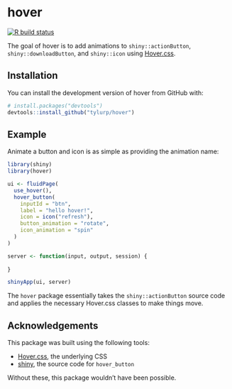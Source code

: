 
<!-- README.md is generated from README.Rmd. Please edit that file -->

# hover

<!-- badges: start -->

[![R build
status](https://github.com/tyluRp/hover/workflows/R-CMD-check/badge.svg)](https://github.com/tyluRp/hover/actions)
<!-- badges: end -->

The goal of hover is to add animations to `shiny::actionButton`,
`shiny::downloadButton`, and `shiny::icon` using
[Hover.css](https://github.com/IanLunn/Hover).

## Installation

You can install the development version of hover from GitHub with:

``` r
# install.packages("devtools")
devtools::install_github("tylurp/hover")
```

## Example

Animate a button and icon is as simple as providing the animation name:

``` r
library(shiny)
library(hover)

ui <- fluidPage(
  use_hover(),
  hover_button(
    inputId = "btn",
    label = "hello hover!",
    icon = icon("refresh"), 
    button_animation = "rotate", 
    icon_animation = "spin"
  ) 
)

server <- function(input, output, session) {
  
}

shinyApp(ui, server)
```

The `hover` package essentially takes the `shiny::actionButton` source
code and applies the necessary Hover.css classes to make things move.

## Acknowledgements

This package was built using the following tools:

  - [Hover.css](https://github.com/IanLunn/Hover), the underlying CSS
  - [shiny](https://github.com/rstudio/shiny), the source code for
    `hover_button`

Without these, this package wouldn’t have been possible.
